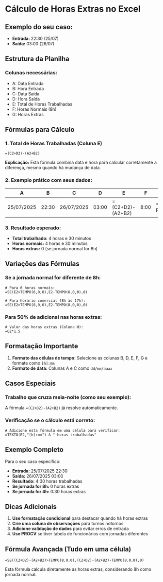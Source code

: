 # Cálculo de Horas Extras no Excel

## Exemplo do seu caso:
- **Entrada:** 22:30 (25/07)
- **Saída:** 03:00 (26/07)

## Estrutura da Planilha

### Colunas necessárias:
- A: Data Entrada
- B: Hora Entrada
- C: Data Saída
- D: Hora Saída
- E: Total de Horas Trabalhadas
- F: Horas Normais (8h)
- G: Horas Extras

## Fórmulas para Cálculo

### 1. Total de Horas Trabalhadas (Coluna E)
```excel
=(C2+D2)-(A2+B2)
```

**Explicação:** Esta fórmula combina data e hora para calcular corretamente a diferença, mesmo quando há mudança de data.

### 2. Exemplo prático com seus dados:

| A        | B     | C        | D     | E                    | F    | G                |
|----------|-------|----------|-------|----------------------|------|------------------|
| 25/07/2025| 22:30 | 26/07/2025| 03:00 | =(C2+D2)-(A2+B2)    | 8:00 | =SE(E2>F2,E2-F2,0)|

### 3. Resultado esperado:
- **Total trabalhado:** 4 horas e 30 minutos
- **Horas normais:** 4 horas e 30 minutos
- **Horas extras:** 0 (se jornada normal for 8h)

## Variações das Fórmulas

### Se a jornada normal for diferente de 8h:
```excel
# Para 6 horas normais:
=SE(E2>TEMPO(6,0,0),E2-TEMPO(6,0,0),0)

# Para horário comercial (8h às 17h):
=SE(E2>TEMPO(8,0,0),E2-TEMPO(8,0,0),0)
```

### Para 50% de adicional nas horas extras:
```excel
# Valor das horas extras (Coluna H):
=G2*1.5
```

## Formatação Importante

1. **Formato das células de tempo:** Selecione as colunas B, D, E, F, G e formate como `[h]:mm`
2. **Formato de data:** Colunas A e C como `dd/mm/aaaa`

## Casos Especiais

### Trabalho que cruza meia-noite (como seu exemplo):
A fórmula `=(C2+D2)-(A2+B2)` já resolve automaticamente.

### Verificação se o cálculo está correto:
```excel
# Adicione esta fórmula em uma célula para verificar:
=TEXTO(E2,"[h]:mm") & " horas trabalhadas"
```

## Exemplo Completo

Para o seu caso específico:
- **Entrada:** 25/07/2025 22:30
- **Saída:** 26/07/2025 03:00
- **Resultado:** 4:30 horas trabalhadas
- **Se jornada for 8h:** 0 horas extras
- **Se jornada for 4h:** 0:30 horas extras

## Dicas Adicionais

1. **Use formatação condicional** para destacar quando há horas extras
2. **Crie uma coluna de observações** para turnos noturnos
3. **Adicione validação de dados** para evitar erros de entrada
4. **Use PROCV** se tiver tabela de funcionários com jornadas diferentes

## Fórmula Avançada (Tudo em uma célula)

```excel
=SE((C2+D2)-(A2+B2)>TEMPO(8,0,0),(C2+D2)-(A2+B2)-TEMPO(8,0,0),0)
```

Esta fórmula calcula diretamente as horas extras, considerando 8h como jornada normal.
